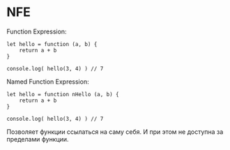 # NFE
Function Expression:

    let hello = function (a, b) {
        return a + b
    }

    console.log( hello(3, 4) ) // 7

Named Function Expression:

    let hello = function nHello (a, b) {
        return a + b
    }

    console.log( hello(3, 4) ) // 7

Позволяет функции ссылаться на саму себя. И при этом не доступна за пределами функции.
